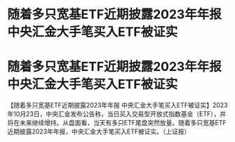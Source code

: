 # 随着多只宽基ETF近期披露2023年年报 中央汇金大手笔买入ETF被证实

# 随着多只宽基ETF近期披露2023年年报 中央汇金大手笔买入ETF被证实

【随着多只宽基ETF近期披露2023年年报
中央汇金大手笔买入ETF被证实】2023年10月23日，中央汇金发布公告称，当日买入交易型开放式指数基金（ETF），并将在未来继续增持。从盘面看，当天有多只ETF尾盘突然放量。随着多只宽基ETF近期披露2023年年报，中央汇金大手笔买入ETF被证实。（上证报）

